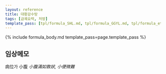 ```yaml
---
layout: reference
title: 대황감수탕
tags: [금궤요략, 처방]
template_pass: [tpl/formula_SHL.md, tpl/formula_GGYL.md, tpl/formula_etc.md]
---
```


{% include formula_body.md template_pass=page.template_pass %}

## 임상메모

病位가 小腹 _小腹滿如敦狀, 小便微難_
